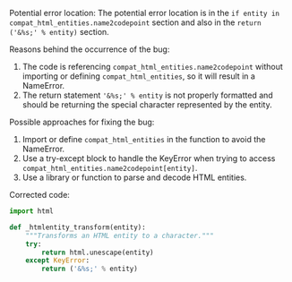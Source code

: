 Potential error location: The potential error location is in the `if entity in compat_html_entities.name2codepoint` section and also in the `return ('&%s;' % entity)` section. 

Reasons behind the occurrence of the bug: 
1. The code is referencing `compat_html_entities.name2codepoint` without importing or defining `compat_html_entities`, so it will result in a NameError.
2. The return statement `'&%s;' % entity` is not properly formatted and should be returning the special character represented by the entity.

Possible approaches for fixing the bug:
1. Import or define `compat_html_entities` in the function to avoid the NameError.
2. Use a try-except block to handle the KeyError when trying to access `compat_html_entities.name2codepoint[entity]`.
3. Use a library or function to parse and decode HTML entities.

Corrected code:
```python
import html

def _htmlentity_transform(entity):
    """Transforms an HTML entity to a character."""
    try:
        return html.unescape(entity)
    except KeyError:
        return ('&%s;' % entity)
```
